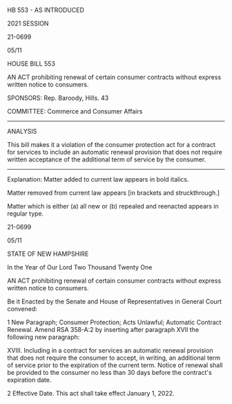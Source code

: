  HB 553 - AS INTRODUCED

 

 

2021 SESSION

 21-0699

 05/11

 

HOUSE BILL 553

 

AN ACT prohibiting renewal of certain consumer contracts without express written notice to consumers.

 

SPONSORS: Rep. Baroody, Hills. 43

 

COMMITTEE: Commerce and Consumer Affairs

 

-----------------------------------------------------------------

 

ANALYSIS

 

 This bill makes it a violation of the consumer protection act for a contract for services to include an automatic renewal provision that does not require written acceptance of the additional term of service by the consumer.

 

- - - - - - - - - - - - - - - - - - - - - - - - - - - - - - - - - - - - - - - - - - - - - - - - - - - - - - - - - - - - - - - - - - - - - - - - - - - 

 

Explanation: Matter added to current law appears in bold italics.

 Matter removed from current law appears [in brackets and struckthrough.]

 Matter which is either (a) all new or (b) repealed and reenacted appears in regular type.

 21-0699

 05/11

 

STATE OF NEW HAMPSHIRE

 

In the Year of Our Lord Two Thousand Twenty One

 

AN ACT prohibiting renewal of certain consumer contracts without express written notice to consumers.

 

Be it Enacted by the Senate and House of Representatives in General Court convened:

 

 1 New Paragraph; Consumer Protection; Acts Unlawful; Automatic Contract Renewal. Amend RSA 358-A:2 by inserting after paragraph XVII the following new paragraph:

 XVIII. Including in a contract for services an automatic renewal provision that does not require the consumer to accept, in writing, an additional term of service prior to the expiration of the current term. Notice of renewal shall be provided to the consumer no less than 30 days before the contract's expiration date.

 2 Effective Date. This act shall take effect January 1, 2022.

